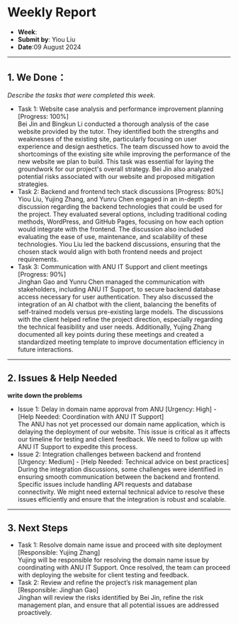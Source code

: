 # Weekly Report
- **Week**:
- **Submit by**: Yiou Liu  
- **Date**:09 August 2024

---

## 1. We Done：
*Describe the tasks that were completed this week.*
- Task 1: Website case analysis and performance improvement planning [Progress: 100%] </br>
  Bei Jin and Bingkun Li conducted a thorough analysis of the case website provided by the tutor. They identified both the strengths and weaknesses of the existing site, particularly focusing on user experience and design aesthetics. The team discussed how to avoid the shortcomings of the existing site while improving the performance of the new website we plan to build. This task was essential for laying the groundwork for our project's overall strategy. Bei Jin also analyzed potential risks associated with our website and proposed mitigation strategies.
- Task 2: Backend and frontend tech stack discussions [Progress: 80%]</br>
  Yiou Liu, Yujing Zhang, and Yunru Chen engaged in an in-depth discussion regarding the backend technologies that could be used for the project. They evaluated several options, including traditional coding methods, WordPress, and GitHub Pages, focusing on how each option would integrate with the frontend. The discussion also included evaluating the ease of use, maintenance, and scalability of these technologies. Yiou Liu led the backend discussions, ensuring that the chosen stack would align with both frontend needs and project requirements.
- Task 3:  Communication with ANU IT Support and client meetings [Progress: 90%]</br>
  Jinghan Gao and Yunru Chen managed the communication with stakeholders, including ANU IT Support, to secure backend database access necessary for user authentication. They also discussed the integration of an AI chatbot with the client, balancing the benefits of self-trained models versus pre-existing large models. The discussions with the client helped refine the project direction, especially regarding the technical feasibility and user needs. Additionally, Yujing Zhang documented all key points during these meetings and created a standardized meeting template to improve documentation efficiency in future interactions.
---

## 2. Issues & Help Needed
**write down the problems**
- Issue 1: Delay in domain name approval from ANU [Urgency: High] - [Help Needed: Coordination with ANU IT Support]</br>
The ANU has not yet processed our domain name application, which is delaying the deployment of our website. This issue is critical as it affects our timeline for testing and client feedback. We need to follow up with ANU IT Support to expedite this process.
- Issue 2: Integration challenges between backend and frontend [Urgency: Medium] - [Help Needed: Technical advice on best practices]</br>
During the integration discussions, some challenges were identified in ensuring smooth communication between the backend and frontend. Specific issues include handling API requests and database connectivity. We might need external technical advice to resolve these issues efficiently and ensure that the integration is robust and scalable.
---

## 3. Next Steps
- Task 1:  Resolve domain name issue and proceed with site deployment [Responsible: Yujing Zhang]</br>
Yujing will be responsible for resolving the domain name issue by coordinating with ANU IT Support. Once resolved, the team can proceed with deploying the website for client testing and feedback.
- Task 2: Review and refine the project’s risk management plan [Responsible: Jinghan Gao]</br>
Jinghan will review the risks identified by Bei Jin, refine the risk management plan, and ensure that all potential issues are addressed proactively.
